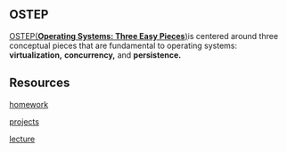 ## OSTEP

[OSTEP(**Operating Systems: Three Easy Pieces**)](https://pages.cs.wisc.edu/~remzi/OSTEP/)is centered around three conceptual pieces that are fundamental to operating systems: **virtualization,** **concurrency,** and **persistence.**

## Resources

[homework](https://github.com/remzi-arpacidusseau/ostep-homework)

[projects](https://github.com/remzi-arpacidusseau/ostep-projects)

[lecture](https://www.bilibili.com/video/BV19J411t7te?from=search&seid=9791370642965495765)